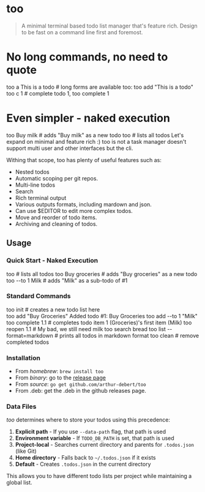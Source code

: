 # too

> A minimal terminal based todo list manager that's feature rich. Design to be
> fast on a command line first and foremost.

# No long commands, no need to quote 
too a This is a todo # long forms are available too: too add "This is a todo"
too c 1 # complete todo 1, too complete 1

# Even simpler - naked execution
too Buy milk         # adds "Buy milk" as a new todo
too                  # lists all todos
Let's expand on minimal and feature rich :)
too is not a task manager doesn't support multi user and other interfaces
but the cli.

Withing that scope, too has plenty of useful features such as: 
- Nested todos
- Automatic scoping per git repos.
- Multi-line todos
- Search
- Rich terminal output
- Various outputs formats, including mardown and json.
- Can use $EDITOR to edit more complex todos.
- Move and reorder of todo items.
- Archiving and cleaning of todos.

## Usage

### Quick Start - Naked Execution
  too                         # lists all todos
  too Buy groceries           # adds "Buy groceries" as a new todo
  too --to 1 Milk            # adds "Milk" as a sub-todo of #1
  
### Standard Commands  
  too init                    # creates a new todo list here  
  too add "Buy Groceries"
      Added todo #1: Buy Groceries
  too add --to 1 "Milk"
  too complete 1.1            # completes todo item 1 (Groceries)'s first item (Milk)
  too reopen 1.1              # My bad, we still need milk
  too search bread
  too list --format=markdown  # prints all todos in markdown format
  too clean                   # remove completed todos


### Installation

- From *homebrew*: `brew install too`
- From *binary*: go to the [release page](https://github.com/arthur-debert/too/releases)
- From *source*: `go get github.com/arthur-debert/too`
- From .deb: get the .deb in the github releases page.

### Data Files

*too* determines where to store your todos using this precedence:

1. **Explicit path** - If you use `--data-path` flag, that path is used
2. **Environment variable** - If `TODO_DB_PATH` is set, that path is used  
3. **Project-local** - Searches current directory and parents for `.todos.json` (like Git)
4. **Home directory** - Falls back to `~/.todos.json` if it exists
5. **Default** - Creates `.todos.json` in the current directory

This allows you to have different todo lists per project while maintaining a global list.


